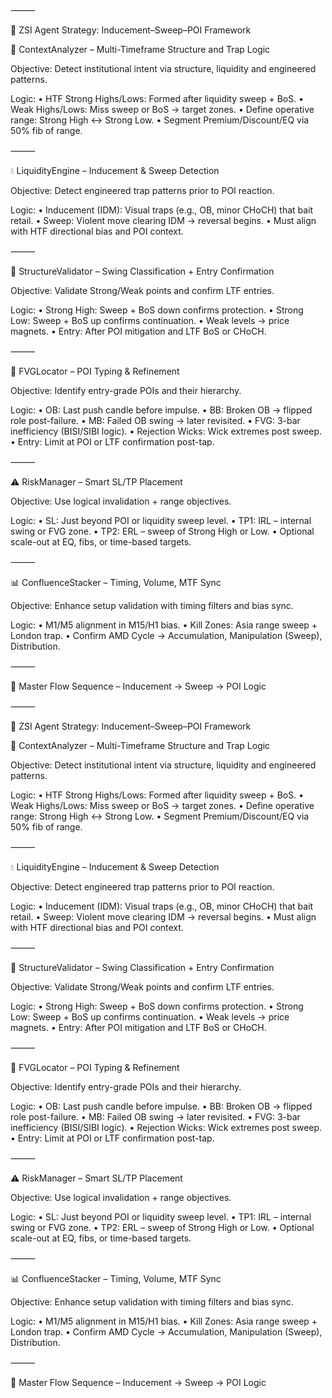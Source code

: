 
⸻

📘 ZSI Agent Strategy: Inducement–Sweep–POI Framework

🧱 ContextAnalyzer – Multi-Timeframe Structure and Trap Logic

Objective: Detect institutional intent via structure, liquidity and engineered patterns.

Logic:
	•	HTF Strong Highs/Lows: Formed after liquidity sweep + BoS.
	•	Weak Highs/Lows: Miss sweep or BoS → target zones.
	•	Define operative range: Strong High ↔ Strong Low.
	•	Segment Premium/Discount/EQ via 50% fib of range.

⸻

💧 LiquidityEngine – Inducement & Sweep Detection

Objective: Detect engineered trap patterns prior to POI reaction.

Logic:
	•	Inducement (IDM): Visual traps (e.g., OB, minor CHoCH) that bait retail.
	•	Sweep: Violent move clearing IDM → reversal begins.
	•	Must align with HTF directional bias and POI context.

⸻

🔀 StructureValidator – Swing Classification + Entry Confirmation

Objective: Validate Strong/Weak points and confirm LTF entries.

Logic:
	•	Strong High: Sweep + BoS down confirms protection.
	•	Strong Low: Sweep + BoS up confirms continuation.
	•	Weak levels → price magnets.
	•	Entry: After POI mitigation and LTF BoS or CHoCH.

⸻

🧠 FVGLocator – POI Typing & Refinement

Objective: Identify entry-grade POIs and their hierarchy.

Logic:
	•	OB: Last push candle before impulse.
	•	BB: Broken OB → flipped role post-failure.
	•	MB: Failed OB swing → later revisited.
	•	FVG: 3-bar inefficiency (BISI/SIBI logic).
	•	Rejection Wicks: Wick extremes post sweep.
	•	Entry: Limit at POI or LTF confirmation post-tap.

⸻

⚠️ RiskManager – Smart SL/TP Placement

Objective: Use logical invalidation + range objectives.

Logic:
	•	SL: Just beyond POI or liquidity sweep level.
	•	TP1: IRL – internal swing or FVG zone.
	•	TP2: ERL – sweep of Strong High or Low.
	•	Optional scale-out at EQ, fibs, or time-based targets.

⸻

📊 ConfluenceStacker – Timing, Volume, MTF Sync

Objective: Enhance setup validation with timing filters and bias sync.

Logic:
	•	M1/M5 alignment in M15/H1 bias.
	•	Kill Zones: Asia range sweep + London trap.
	•	Confirm AMD Cycle → Accumulation, Manipulation (Sweep), Distribution.

⸻

🧩 Master Flow Sequence – Inducement → Sweep → POI Logic


⸻

📘 ZSI Agent Strategy: Inducement–Sweep–POI Framework

🧱 ContextAnalyzer – Multi-Timeframe Structure and Trap Logic

Objective: Detect institutional intent via structure, liquidity and engineered patterns.

Logic:
	•	HTF Strong Highs/Lows: Formed after liquidity sweep + BoS.
	•	Weak Highs/Lows: Miss sweep or BoS → target zones.
	•	Define operative range: Strong High ↔ Strong Low.
	•	Segment Premium/Discount/EQ via 50% fib of range.

⸻

💧 LiquidityEngine – Inducement & Sweep Detection

Objective: Detect engineered trap patterns prior to POI reaction.

Logic:
	•	Inducement (IDM): Visual traps (e.g., OB, minor CHoCH) that bait retail.
	•	Sweep: Violent move clearing IDM → reversal begins.
	•	Must align with HTF directional bias and POI context.

⸻

🔀 StructureValidator – Swing Classification + Entry Confirmation

Objective: Validate Strong/Weak points and confirm LTF entries.

Logic:
	•	Strong High: Sweep + BoS down confirms protection.
	•	Strong Low: Sweep + BoS up confirms continuation.
	•	Weak levels → price magnets.
	•	Entry: After POI mitigation and LTF BoS or CHoCH.

⸻

🧠 FVGLocator – POI Typing & Refinement

Objective: Identify entry-grade POIs and their hierarchy.

Logic:
	•	OB: Last push candle before impulse.
	•	BB: Broken OB → flipped role post-failure.
	•	MB: Failed OB swing → later revisited.
	•	FVG: 3-bar inefficiency (BISI/SIBI logic).
	•	Rejection Wicks: Wick extremes post sweep.
	•	Entry: Limit at POI or LTF confirmation post-tap.

⸻

⚠️ RiskManager – Smart SL/TP Placement

Objective: Use logical invalidation + range objectives.

Logic:
	•	SL: Just beyond POI or liquidity sweep level.
	•	TP1: IRL – internal swing or FVG zone.
	•	TP2: ERL – sweep of Strong High or Low.
	•	Optional scale-out at EQ, fibs, or time-based targets.

⸻

📊 ConfluenceStacker – Timing, Volume, MTF Sync

Objective: Enhance setup validation with timing filters and bias sync.

Logic:
	•	M1/M5 alignment in M15/H1 bias.
	•	Kill Zones: Asia range sweep + London trap.
	•	Confirm AMD Cycle → Accumulation, Manipulation (Sweep), Distribution.

⸻

🧩 Master Flow Sequence – Inducement → Sweep → POI Logic